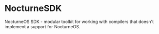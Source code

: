 # NocturneSDK
NocturneOS SDK - modular toolkit for working with compilers that doesn't implement a support for NocturneOS.
